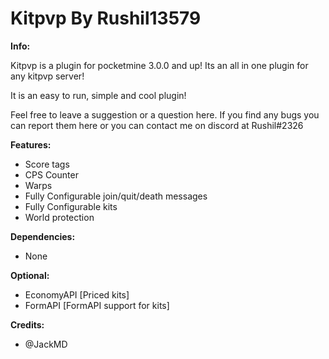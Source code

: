 # Kitpvp By Rushil13579

**Info:**

Kitpvp is a plugin for pocketmine 3.0.0 and up!
Its an all in one plugin for any kitpvp server!

It is an easy to run, simple and cool plugin!

Feel free to leave a suggestion or a question here.
If you find any bugs you can report them here or you can contact me on discord at Rushil#2326

**Features:**

- Score tags
- CPS Counter
- Warps
- Fully Configurable join/quit/death messages
- Fully Configurable kits
- World protection

**Dependencies:**

- None

**Optional:**

- EconomyAPI [Priced kits]
- FormAPI [FormAPI support for kits]

**Credits:**

- @JackMD
